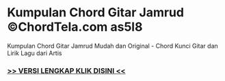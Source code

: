 
 # Kumpulan Chord Gitar Jamrud ©ChordTela.com as5l8


Kumpulan Chord Gitar Jamrud Mudah dan Original - Chord Kunci Gitar dan Lirik Lagu dari Artis

###  <a href="https://shortlighzx.web.app?sq=Kumpulan Chord Gitar Jamrud ©ChordTela.com"> >> VERSI LENGKAP KLIK DISINI << </a>
